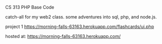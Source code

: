 CS 313 PHP Base Code

catch-all for my web2 class. 
some adventures into sql, php, and node.js.

project 1 https://morning-falls-63163.herokuapp.com/flashcards/ui.php


hosted at:
https://morning-falls-63163.herokuapp.com/
